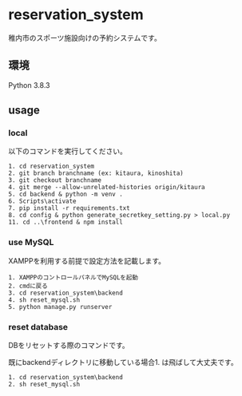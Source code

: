 # reservation_system

稚内市のスポーツ施設向けの予約システムです。

## 環境

Python 3.8.3

## usage

### local

以下のコマンドを実行してください。

```shell
1. cd reservation_system
2. git branch branchname (ex: kitaura, kinoshita)
3. git checkout branchname
4. git merge --allow-unrelated-histories origin/kitaura
5. cd backend & python -m venv .
6. Scripts\activate
7. pip install -r requirements.txt
8. cd config & python generate_secretkey_setting.py > local.py
11. cd ..\frontend & npm install
```

### use MySQL

XAMPPを利用する前提で設定方法を記載します。

```shell
1. XAMPPのコントロールパネルでMySQLを起動
2. cmdに戻る
3. cd reservation_system\backend
4. sh reset_mysql.sh
5. python manage.py runserver
```

### reset database

DBをリセットする際のコマンドです。

既にbackendディレクトリに移動している場合1. は飛ばして大丈夫です。

```shell
1. cd reservation_system\backend
2. sh reset_mysql.sh
```
